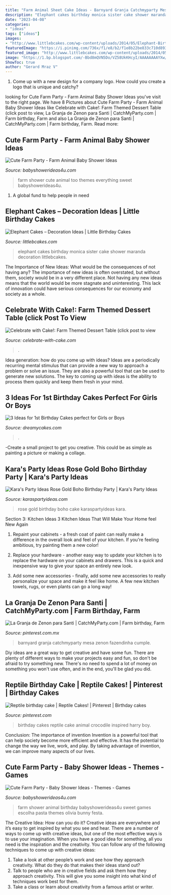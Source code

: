 ```yaml
---
title: "Farm Animal Sheet Cake Ideas - Barnyard Granja Catchmyparty Mesa Zenon Fazendinha Cumple"
description: "Elephant cakes birthday monica sister cake shower maranda decoration littlebcakes"
date: "2023-04-08"
categories:
- "ideas"
tags: ["ideas"]
images:
- "http://www.littlebcakes.com/wp-content/uploads/2014/05/Elephant-Birthday-Cakes.jpg"
featuredImage: "https://i.pinimg.com/736x/f1/e8/b2/f1e8b22be833c710d893667c6d515a8d.jpg"
featured_image: "http://www.littlebcakes.com/wp-content/uploads/2014/05/Elephant-Birthday-Cakes.jpg"
image: "https://1.bp.blogspot.com/-Bbd8mQVN5Do/VZ58UkKHcyI/AAAAAAAAYXw/scZ8LXj9bTE/s1600/IMG_9393_new.jpg"
ShowToc: true
author: "Gerard Mraz V"
---
```



1. Come up with a new design for a company logo. How could you create a logo that is unique and catchy?

	

		
looking for Cute Farm Party - Farm Animal Baby Shower Ideas you've visit to the right page. We have 8 Pictures about Cute Farm Party - Farm Animal Baby Shower Ideas like Celebrate with Cake!: Farm Themed Dessert Table (click post to view, La Granja de Zenon para Santi | CatchMyParty.com | Farm birthday, Farm and also La Granja de Zenon para Santi | CatchMyParty.com | Farm birthday, Farm. Read more:
		
    
## Cute Farm Party - Farm Animal Baby Shower Ideas

<img loading=lazy src="https://babyshowerideas4u.com/wp-content/uploads/2014/07/IMG_1841-2E-682x1024.jpg" onerror="this.onerror=null;this.src='https://tse4.mm.bing.net/th?id=OIP.ODgNYcK2X73JjkwYhpqFJQHaLH&amp;pid=15.1';" alt="Cute Farm Party - Farm Animal Baby Shower Ideas">

_Source: babyshowerideas4u.com_

>farm shower cute animal too themes everything sweet babyshowerideas4u. 

	

1. A global fund to help people in need 

    
## Elephant Cakes – Decoration Ideas | Little Birthday Cakes

<img loading=lazy src="http://www.littlebcakes.com/wp-content/uploads/2014/05/Elephant-Birthday-Cakes.jpg" onerror="this.onerror=null;this.src='https://tse1.mm.bing.net/th?id=OIP.XRsBW1D0KRmVzeGzLrYtxgHaH7&amp;pid=15.1';" alt="Elephant Cakes – Decoration Ideas | Little Birthday Cakes">

_Source: littlebcakes.com_

>elephant cakes birthday monica sister cake shower maranda decoration littlebcakes. 

	

The Importance of New Ideas: What would be the consequences of not having any?
The importance of new ideas is often overstated, but without them, society would be in a very different place. Not having any new ideas means that the world would be more stagnate and uninteresting. This lack of innovation could have serious consequences for our economy and society as a whole.

    
## Celebrate With Cake!: Farm Themed Dessert Table (click Post To View

<img loading=lazy src="https://1.bp.blogspot.com/-Bbd8mQVN5Do/VZ58UkKHcyI/AAAAAAAAYXw/scZ8LXj9bTE/s1600/IMG_9393_new.jpg" onerror="this.onerror=null;this.src='https://tse1.mm.bing.net/th?id=OIP.RmJ7-p-gQTl4pIaS7hPlXgHaLx&amp;pid=15.1';" alt="Celebrate with Cake!: Farm Themed Dessert Table (click post to view">

_Source: celebrate-with-cake.com_

>. 

	

Idea generation: how do you come up with ideas?
Ideas are a periodically recurring mental stimulus that can provide a new way to approach a problem or solve an issue. They are also a powerful tool that can be used to generate new solutions. The key to coming up with ideas is the ability to process them quickly and keep them fresh in your mind.

    
## 3 Ideas For 1st Birthday Cakes Perfect For Girls Or Boys

<img loading=lazy src="http://dreamycakes.com/wp-content/uploads/2013/08/websitepic2.jpg" onerror="this.onerror=null;this.src='https://tse2.mm.bing.net/th?id=OIP.u6yVrjyxStbH93dvYQ-TTQHaJ4&amp;pid=15.1';" alt="3 Ideas for 1st Birthday Cakes perfect for Girls or Boys">

_Source: dreamycakes.com_

>. 

	

-Create a small project to get you creative. This could be as simple as painting a picture or making a collage. 

    
## Kara&#039;s Party Ideas Rose Gold Boho Birthday Party | Kara&#039;s Party Ideas

<img loading=lazy src="https://karaspartyideas.com/wp-content/uploads/2017/12/Rose-Gold-Boho-Birthday-Party-via-Karas-Party-Ideas-KarasPartyIdeas.com18.jpg" onerror="this.onerror=null;this.src='https://tse1.mm.bing.net/th?id=OIP.cn80_0va5Nc0thzehOSIVgHaLH&amp;pid=15.1';" alt="Kara&#039;s Party Ideas Rose Gold Boho Birthday Party | Kara&#039;s Party Ideas">

_Source: karaspartyideas.com_

>rose gold birthday boho cake karaspartyideas kara. 

	

Section 3: Kitchen Ideas
3 Kitchen Ideas That Will Make Your Home feel New Again
1. Repaint your cabinets - a fresh coat of paint can really make a difference in the overall look and feel of your kitchen. If you're feeling ambitious, try painting them a new color!

2. Replace your hardware - another easy way to update your kitchen is to replace the hardware on your cabinets and drawers. This is a quick and inexpensive way to give your space an entirely new look.

3. Add some new accessories - finally, add some new accessories to really personalize your space and make it feel like home. A few new kitchen towels, rugs, or even plants can go a long way!

    
## La Granja De Zenon Para Santi | CatchMyParty.com | Farm Birthday, Farm

<img loading=lazy src="https://i.pinimg.com/736x/f1/e8/b2/f1e8b22be833c710d893667c6d515a8d.jpg" onerror="this.onerror=null;this.src='https://tse2.mm.bing.net/th?id=OIP.K5Nh_eYn2uftRpd-X3S9vAHaJ3&amp;pid=15.1';" alt="La Granja de Zenon para Santi | CatchMyParty.com | Farm birthday, Farm">

_Source: pinterest.com.mx_

>barnyard granja catchmyparty mesa zenon fazendinha cumple. 

	

Diy ideas are a great way to get creative and have some fun. There are plenty of different ways to make your projects easy and fun, so don't be afraid to try something new. There's no need to spend a lot of money on something you won't use often, and in the end, you'll be glad you did.

    
## Reptile Birthday Cake | Reptile Cakes! | Pinterest | Birthday Cakes

<img loading=lazy src="https://s-media-cache-ak0.pinimg.com/736x/5d/63/25/5d6325dc3b2ddd873c7ea137d3a8e5a6.jpg" onerror="this.onerror=null;this.src='https://tse4.mm.bing.net/th?id=OIP.NG3sqwsgjBl2FfiRVvV8DAHaJ6&amp;pid=15.1';" alt="Reptile birthday cake | Reptile Cakes! | Pinterest | Birthday cakes">

_Source: pinterest.com_

>birthday cakes reptile cake animal crocodile inspired harry boy. 

	

Conclusion: The importance of invention
Invention is a powerful tool that can help society become more efficient and effective. It has the potential to change the way we live, work, and play. By taking advantage of invention, we can improve many aspects of our lives.

    
## Cute Farm Party - Baby Shower Ideas - Themes - Games

<img loading=lazy src="http://www.babyshowerideas4u.com/wp-content/uploads/2014/07/IMG_2015-2E-682x1024.jpg" onerror="this.onerror=null;this.src='https://tse3.mm.bing.net/th?id=OIP.9hG65VvDezwlY1g4MOQc2QHaLH&amp;pid=15.1';" alt="Cute Farm Party - Baby Shower Ideas - Themes - Games">

_Source: babyshowerideas4u.com_

>farm shower animal birthday babyshowerideas4u sweet games escolha pasta themes olivia bunny festa. 

	

The Creative Idea: How can you do it?
Creative ideas are everywhere and it’s easy to get inspired by what you see and hear. There are a number of ways to come up with creative ideas, but one of the most effective ways is to use your imagination. When you have a good idea for something, all you need is the inspiration and the creativity. You can follow any of the following techniques to come up with creative ideas:
1. Take a look at other people’s work and see how they approach creativity. What do they do that makes their ideas stand out?
2. Talk to people who are in creative fields and ask them how they approach creativity. This will give you some insight into what kind of techniques work best for them.
3. Take a class or learn about creativity from a famous artist or writer.

